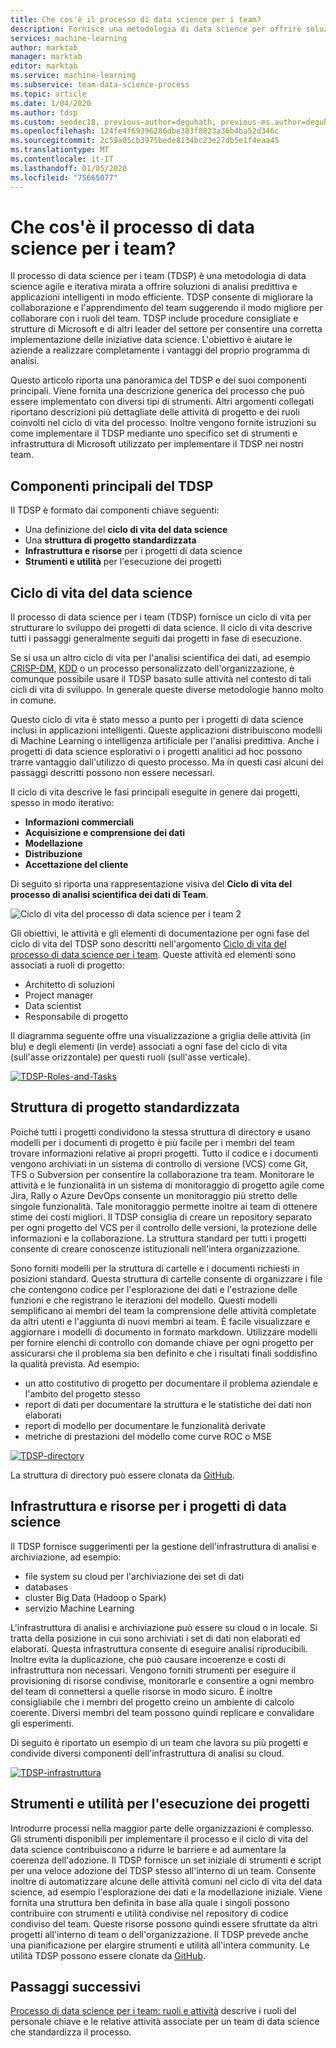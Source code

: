 ```yaml
---
title: Che cos'è il processo di data science per i team?
description: Fornisce una metodologia di data science per offrire soluzioni di analisi predittiva e applicazioni intelligenti.
services: machine-learning
author: marktab
manager: marktab
editor: marktab
ms.service: machine-learning
ms.subservice: team-data-science-process
ms.topic: article
ms.date: 1/04/2020
ms.author: tdsp
ms.custom: seodec18, previous-author=deguhath, previous-ms.author=deguhath
ms.openlocfilehash: 124fe4f69396286dbe383f8823a36b4ba52d346c
ms.sourcegitcommit: 2c59a05cb3975bede8134bc23e27db5e1f4eaa45
ms.translationtype: MT
ms.contentlocale: it-IT
ms.lasthandoff: 01/05/2020
ms.locfileid: "75665077"
---
```

# <a name="what-is-the-team-data-science-process"></a>Che cos'è il processo di data science per i team?

Il processo di data science per i team (TDSP) è una metodologia di data science agile e iterativa mirata a offrire soluzioni di analisi predittiva e applicazioni intelligenti in modo efficiente. TDSP consente di migliorare la collaborazione e l'apprendimento del team suggerendo il modo migliore per collaborare con i ruoli del team. TDSP include procedure consigliate e strutture di Microsoft e di altri leader del settore per consentire una corretta implementazione delle iniziative data science. L'obiettivo è aiutare le aziende a realizzare completamente i vantaggi del proprio programma di analisi.

Questo articolo riporta una panoramica del TDSP e dei suoi componenti principali. Viene fornita una descrizione generica del processo che può essere implementato con diversi tipi di strumenti. Altri argomenti collegati riportano descrizioni più dettagliate delle attività di progetto e dei ruoli coinvolti nel ciclo di vita del processo. Inoltre vengono fornite istruzioni su come implementare il TDSP mediante uno specifico set di strumenti e infrastruttura di Microsoft utilizzato per implementare il TDSP nei nostri team.

## <a name="key-components-of-the-tdsp"></a>Componenti principali del TDSP

Il TDSP è formato dai componenti chiave seguenti:

- Una definizione del **ciclo di vita del data science**
- Una **struttura di progetto standardizzata**
- **Infrastruttura e risorse** per i progetti di data science
- **Strumenti e utilità** per l'esecuzione dei progetti


## <a name="data-science-lifecycle"></a>Ciclo di vita del data science

Il processo di data science per i team (TDSP) fornisce un ciclo di vita per strutturare lo sviluppo dei progetti di data science. Il ciclo di vita descrive tutti i passaggi generalmente seguiti dai progetti in fase di esecuzione.

Se si usa un altro ciclo di vita per l'analisi scientifica dei dati, ad esempio [CRISP-DM](https://wikipedia.org/wiki/Cross_Industry_Standard_Process_for_Data_Mining), [KDD](https://wikipedia.org/wiki/Data_mining#Process) o un processo personalizzato dell'organizzazione, è comunque possibile usare il TDSP basato sulle attività nel contesto di tali cicli di vita di sviluppo. In generale queste diverse metodologie hanno molto in comune. 

Questo ciclo di vita è stato messo a punto per i progetti di data science inclusi in applicazioni intelligenti. Queste applicazioni distribuiscono modelli di Machine Learning o intelligenza artificiale per l'analisi predittiva. Anche i progetti di data science esplorativi o i progetti analitici ad hoc possono trarre vantaggio dall'utilizzo di questo processo. Ma in questi casi alcuni dei passaggi descritti possono non essere necessari.    

Il ciclo di vita descrive le fasi principali eseguite in genere dai progetti, spesso in modo iterativo:

* **Informazioni commerciali**
* **Acquisizione e comprensione dei dati**
* **Modellazione**
* **Distribuzione**
* **Accettazione del cliente**

Di seguito si riporta una rappresentazione visiva del **Ciclo di vita del processo di analisi scientifica dei dati di Team**. 

![Ciclo di vita del processo di data science per i team 2](./media/overview/tdsp-lifecycle2.png) 

Gli obiettivi, le attività e gli elementi di documentazione per ogni fase del ciclo di vita del TDSP sono descritti nell'argomento [Ciclo di vita del processo di data science per i team](lifecycle.md). Queste attività ed elementi sono associati a ruoli di progetto:

- Architetto di soluzioni
- Project manager
- Data scientist
- Responsabile di progetto 

Il diagramma seguente offre una visualizzazione a griglia delle attività (in blu) e degli elementi (in verde) associati a ogni fase del ciclo di vita (sull'asse orizzontale) per questi ruoli (sull'asse verticale). 

[![TDSP-Roles-and-Tasks](./media/overview/tdsp-tasks-by-roles.png)](./media/overview/tdsp-tasks-by-roles.png#lightbox)

## <a name="standardized-project-structure"></a>Struttura di progetto standardizzata

Poiché tutti i progetti condividono la stessa struttura di directory e usano modelli per i documenti di progetto è più facile per i membri del team trovare informazioni relative ai propri progetti. Tutto il codice e i documenti vengono archiviati in un sistema di controllo di versione (VCS) come Git, TFS o Subversion per consentire la collaborazione tra team. Monitorare le attività e le funzionalità in un sistema di monitoraggio di progetto agile come Jira, Rally o Azure DevOps consente un monitoraggio più stretto delle singole funzionalità. Tale monitoraggio permette inoltre ai team di ottenere stime dei costi migliori. Il TDSP consiglia di creare un repository separato per ogni progetto del VCS per il controllo delle versioni, la protezione delle informazioni e la collaborazione. La struttura standard per tutti i progetti consente di creare conoscenze istituzionali nell'intera organizzazione.

Sono forniti modelli per la struttura di cartelle e i documenti richiesti in posizioni standard. Questa struttura di cartelle consente di organizzare i file che contengono codice per l'esplorazione dei dati e l'estrazione delle funzioni e che registrano le iterazioni del modello. Questi modelli semplificano ai membri del team la comprensione delle attività completate da altri utenti e l'aggiunta di nuovi membri ai team. È facile visualizzare e aggiornare i modelli di documento in formato markdown. Utilizzare modelli per fornire elenchi di controllo con domande chiave per ogni progetto per assicurarsi che il problema sia ben definito e che i risultati finali soddisfino la qualità prevista. Ad esempio:

- un atto costitutivo di progetto per documentare il problema aziendale e l'ambito del progetto stesso
- report di dati per documentare la struttura e le statistiche dei dati non elaborati
- report di modello per documentare le funzionalità derivate
- metriche di prestazioni del modello come curve ROC o MSE


[![TDSP-directory](./media/overview/tdsp-dir-structure.png)](./media/overview/tdsp-dir-structure.png#lightbox)

La struttura di directory può essere clonata da [GitHub](https://github.com/Azure/Azure-TDSP-ProjectTemplate).

## <a name="infrastructure-and-resources-for-data-science-projects"></a>Infrastruttura e risorse per i progetti di data science  

Il TDSP fornisce suggerimenti per la gestione dell'infrastruttura di analisi e archiviazione, ad esempio:

- file system su cloud per l'archiviazione dei set di dati 
- databases
- cluster Big Data (Hadoop o Spark) 
- servizio Machine Learning 

L'infrastruttura di analisi e archiviazione può essere su cloud o in locale. Si tratta della posizione in cui sono archiviati i set di dati non elaborati ed elaborati. Questa infrastruttura consente di eseguire analisi riproducibili. Inoltre evita la duplicazione, che può causare incoerenze e costi di infrastruttura non necessari. Vengono forniti strumenti per eseguire il provisioning di risorse condivise, monitorarle e consentire a ogni membro del team di connettersi a quelle risorse in modo sicuro. È inoltre consigliabile che i membri del progetto creino un ambiente di calcolo coerente. Diversi membri del team possono quindi replicare e convalidare gli esperimenti.

Di seguito è riportato un esempio di un team che lavora su più progetti e condivide diversi componenti dell'infrastruttura di analisi su cloud.

[![TDSP-infrastruttura](./media/overview/tdsp-analytics-infra.png)](./media/overview/tdsp-analytics-infra.png#lightbox) 


## <a name="tools-and-utilities-for-project-execution"></a>Strumenti e utilità per l'esecuzione dei progetti

Introdurre processi nella maggior parte delle organizzazioni è complesso. Gli strumenti disponibili per implementare il processo e il ciclo di vita del data science contribuiscono a ridurre le barriere e ad aumentare la coerenza dell'adozione. Il TDSP fornisce un set iniziale di strumenti e script per una veloce adozione del TDSP stesso all'interno di un team. Consente inoltre di automatizzare alcune delle attività comuni nel ciclo di vita del data science, ad esempio l'esplorazione dei dati e la modellazione iniziale. Viene fornita una struttura ben definita in base alla quale i singoli possono contribuire con strumenti e utilità condivise nel repository di codice condiviso del team. Queste risorse possono quindi essere sfruttate da altri progetti all'interno di team o dell'organizzazione. Il TDSP prevede anche una pianificazione per elargire strumenti e utilità all'intera community. Le utilità TDSP possono essere clonate da [GitHub](https://github.com/Azure/Azure-TDSP-Utilities).


## <a name="next-steps"></a>Passaggi successivi

[Processo di data science per i team: ruoli e attività](https://github.com/Azure/Microsoft-TDSP/blob/master/Docs/roles-tasks.md) descrive i ruoli del personale chiave e le relative attività associate per un team di data science che standardizza il processo. 
